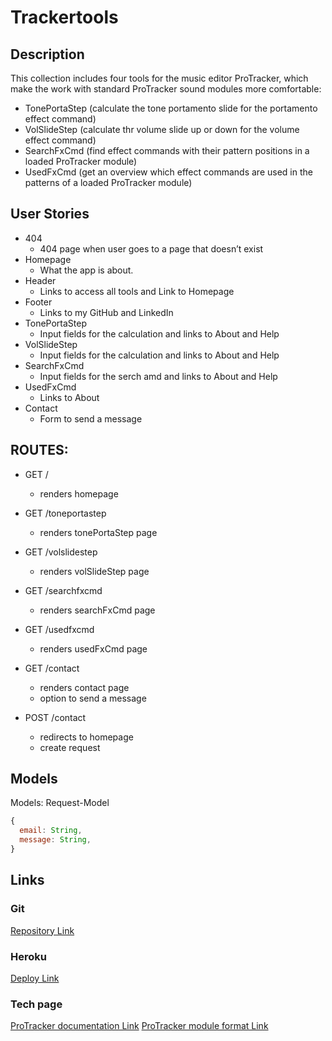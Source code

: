 # Trackertools

## Description

This collection includes four tools for the music editor ProTracker, which make the work with standard ProTracker sound modules more comfortable:
 - TonePortaStep (calculate the tone portamento slide for the portamento effect command)
 - VolSlideStep (calculate thr volume slide up or down for the volume effect command)
 - SearchFxCmd (find effect commands with their pattern positions in a loaded ProTracker module)
 - UsedFxCmd (get an overview which effect commands are used in the patterns of a loaded ProTracker module)
 
## User Stories

- 404
   - 404 page when user goes to a page that doesn’t exist 
- Homepage
   - What the app is about. 
- Header
   - Links to access all tools and Link to Homepage
- Footer
   - Links to my GitHub and LinkedIn
- TonePortaStep
   - Input fields for the calculation and links to About and Help
- VolSlideStep 
   - Input fields for the calculation and links to About and Help
- SearchFxCmd 
   - Input fields for the serch amd and links to About and Help
- UsedFxCmd 
   - Links to About
- Contact 
   - Form to send a message

## ROUTES:

- GET / 
  - renders homepage

- GET /toneportastep
   - renders tonePortaStep page

- GET /volslidestep
   - renders volSlideStep page

- GET /searchfxcmd
   - renders searchFxCmd page

- GET /usedfxcmd
   - renders usedFxCmd page

- GET /contact
  - renders contact page
  - option to send a message

- POST /contact
  - redirects to homepage
  - create request

## Models

Models: Request-Model

```javascript
{
  email: String,
  message: String,
}
```

## Links

### Git

[Repository Link](https://github.com/christiangerbig/Trackertools)

### Heroku

[Deploy Link](https://trackertools.herokuapp.com/)

### Tech page

[ProTracker documentation Link](https://en.wikipedia.org/wiki/ProTracker)
[ProTracker module format Link](https://wiki.multimedia.cx/index.php/Protracker_Module)